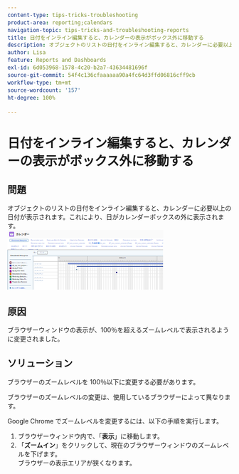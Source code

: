 ```yaml
---
content-type: tips-tricks-troubleshooting
product-area: reporting;calendars
navigation-topic: tips-tricks-and-troubleshooting-reports
title: 日付をインライン編集すると、カレンダーの表示がボックス外に移動する
description: オブジェクトのリストの日付をインライン編集すると、カレンダーに必要以上の日付が表示されます。これにより、日がカレンダーボックスの外に表示されます。
author: Lisa
feature: Reports and Dashboards
exl-id: 6d053968-1578-4c20-b2a7-43634481696f
source-git-commit: 54f4c136cfaaaaaa90a4fc64d3ffd06816cff9cb
workflow-type: tm+mt
source-wordcount: '157'
ht-degree: 100%

---
```


# 日付をインライン編集すると、カレンダーの表示がボックス外に移動する

## 問題

オブジェクトのリストの日付をインライン編集すると、カレンダーに必要以上の日付が表示されます。これにより、日がカレンダーボックスの外に表示されます。\
![](assets/calendar-view-350x134.png)

## 原因

ブラウザーウィンドウの表示が、100％を超えるズームレベルで表示されるように変更されました。

## ソリューション

ブラウザーのズームレベルを 100％以下に変更する必要があります。

ブラウザーのズームレベルの変更は、使用しているブラウザーによって異なります。

Google Chrome でズームレベルを変更するには、以下の手順を実行します。

1. ブラウザーウィンドウ内で、「**表示**」に移動します。
1. 「**ズームイン**」をクリックして、現在のブラウザーウィンドウのズームレベルを下げます。\
   ブラウザーの表示エリアが狭くなります。
